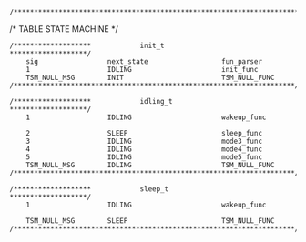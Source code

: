     /*********************************************************************************/
/* TABLE STATE MACHINE */


    /*******************            init_t             *******************/
        sig                 next_state                  fun_parser
        1                   IDLING                      init_func
        TSM_NULL_MSG        INIT                        TSM_NULL_FUNC
    /*********************************************************************/

    /*******************            idling_t           *******************/
        1                   IDLING                      wakeup_func

        2                   SLEEP                       sleep_func
        3                   IDLING                      mode3_func
        4                   IDLING                      mode4_func
        5                   IDLING                      mode5_func
        TSM_NULL_MSG        IDLING                      TSM_NULL_FUNC
    /*********************************************************************/

    /*******************            sleep_t            *******************/
        1                   IDLING                      wakeup_func

        TSM_NULL_MSG        SLEEP                       TSM_NULL_FUNC
    /*********************************************************************/